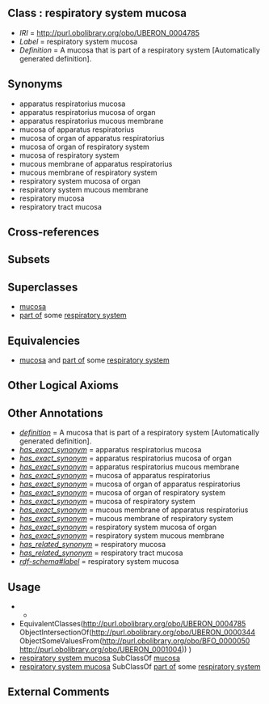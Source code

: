 
## Class : respiratory system mucosa

 * *IRI* = http://purl.obolibrary.org/obo/UBERON_0004785
 * *Label* = respiratory system mucosa
 * *Definition* = A mucosa that is part of a respiratory system [Automatically generated definition].

## Synonyms

 * apparatus respiratorius mucosa
 * apparatus respiratorius mucosa of organ
 * apparatus respiratorius mucous membrane
 * mucosa of apparatus respiratorius
 * mucosa of organ of apparatus respiratorius
 * mucosa of organ of respiratory system
 * mucosa of respiratory system
 * mucous membrane of apparatus respiratorius
 * mucous membrane of respiratory system
 * respiratory system mucosa of organ
 * respiratory system mucous membrane
 * respiratory mucosa
 * respiratory tract mucosa

## Cross-references


## Subsets


## Superclasses

 * [mucosa](../../UBERON/44/UBERON_0000344.md)
 * [part of](../../BFO/50/BFO_0000050.md) some [respiratory system](../../UBERON/04/UBERON_0001004.md)

## Equivalencies

 * [mucosa](../../UBERON/44/UBERON_0000344.md) and [part of](../../BFO/50/BFO_0000050.md) some [respiratory system](../../UBERON/04/UBERON_0001004.md)

## Other Logical Axioms


## Other Annotations

 * *[definition](../../IAO/15/IAO_0000115.md)* = A mucosa that is part of a respiratory system [Automatically generated definition].
 * *[has_exact_synonym](../../ym/oboInOwl#hasExactSynonym.md)* = apparatus respiratorius mucosa
 * *[has_exact_synonym](../../ym/oboInOwl#hasExactSynonym.md)* = apparatus respiratorius mucosa of organ
 * *[has_exact_synonym](../../ym/oboInOwl#hasExactSynonym.md)* = apparatus respiratorius mucous membrane
 * *[has_exact_synonym](../../ym/oboInOwl#hasExactSynonym.md)* = mucosa of apparatus respiratorius
 * *[has_exact_synonym](../../ym/oboInOwl#hasExactSynonym.md)* = mucosa of organ of apparatus respiratorius
 * *[has_exact_synonym](../../ym/oboInOwl#hasExactSynonym.md)* = mucosa of organ of respiratory system
 * *[has_exact_synonym](../../ym/oboInOwl#hasExactSynonym.md)* = mucosa of respiratory system
 * *[has_exact_synonym](../../ym/oboInOwl#hasExactSynonym.md)* = mucous membrane of apparatus respiratorius
 * *[has_exact_synonym](../../ym/oboInOwl#hasExactSynonym.md)* = mucous membrane of respiratory system
 * *[has_exact_synonym](../../ym/oboInOwl#hasExactSynonym.md)* = respiratory system mucosa of organ
 * *[has_exact_synonym](../../ym/oboInOwl#hasExactSynonym.md)* = respiratory system mucous membrane
 * *[has_related_synonym](../../ym/oboInOwl#hasRelatedSynonym.md)* = respiratory mucosa
 * *[has_related_synonym](../../ym/oboInOwl#hasRelatedSynonym.md)* = respiratory tract mucosa
 * *[rdf-schema#label](../../el/rdf-schema#label.md)* = respiratory system mucosa

## Usage

 * -
 * EquivalentClasses(<http://purl.obolibrary.org/obo/UBERON_0004785> ObjectIntersectionOf(<http://purl.obolibrary.org/obo/UBERON_0000344> ObjectSomeValuesFrom(<http://purl.obolibrary.org/obo/BFO_0000050> <http://purl.obolibrary.org/obo/UBERON_0001004>)) )
 * [respiratory system mucosa](../../UBERON/85/UBERON_0004785.md) SubClassOf [mucosa](../../UBERON/44/UBERON_0000344.md)
 * [respiratory system mucosa](../../UBERON/85/UBERON_0004785.md) SubClassOf [part of](../../BFO/50/BFO_0000050.md) some [respiratory system](../../UBERON/04/UBERON_0001004.md)

## External Comments

